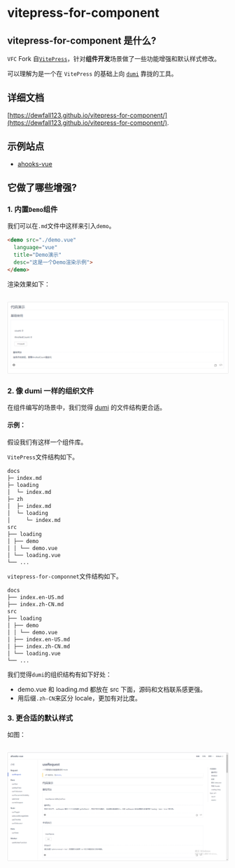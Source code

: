 # vitepress-for-component

## vitepress-for-component 是什么?

`VFC` Fork 自[`VitePress`](https://github.com/vuejs/vitepress)，针对**组件开发**场景做了一些功能增强和默认样式修改。

可以理解为是一个在 `VitePress` 的基础上向 [`dumi`](https://d.umijs.org/) 靠拢的工具。

## 详细文档

[https://dewfall123.github.io/vitepress-for-component/](https://dewfall123.github.io/vitepress-for-component/).

## 示例站点

- [ahooks-vue](https://dewfall123.github.io/ahooks-vue/zh/)

## 它做了哪些增强?

### 1. 内置`Demo`组件

我们可以在`.md`文件中这样来引入`demo`。

```md
<demo src="./demo.vue"
  language="vue"
  title="Demo演示"
  desc="这是一个Demo渲染示例">
</demo>
```

渲染效果如下：

<p align="center">
  <br>
  <img src="demo.png"
    alt="demo-example"
    title="demo-example"
    style="border: 1px solid rgba(0,0,0, 0.08); border-radius: 2px;" />
  <br>
</p>

### 2. 像 dumi 一样的组织文件

在组件编写的场景中，我们觉得 [dumi](https://d.umijs.org/zh-CN/guide) 的文件结构更合适。

#### 示例：

假设我们有这样一个组件库。

`VitePress`文件结构如下。

```
docs
├─ index.md
├─ loading
│  └─ index.md
├─ zh
│  ├─ index.md
│  └─ loading
│     └─ index.md
src
├── loading
│ ├── demo
│ │ └── demo.vue
│ └── loading.vue
└── ...
```

`vitepress-for-componnet`文件结构如下。

```
docs
├── index.en-US.md
├── index.zh-CN.md
src
├── loading
│ ├── demo
│ │ └── demo.vue
│ ├── index.en-US.md
│ ├── index.zh-CN.md
│ └── loading.vue
└── ...

```

我们觉得`dumi`的组织结构有如下好处：

- demo.vue 和 loading.md 都放在 src 下面，源码和文档联系感更强。
- 用后缀`.zh-CN`来区分 locale，更加有对比度。

### 3. 更合适的默认样式

如图：

<p align="center">
  <br>
  <img src="example.png"
    alt="example"
    title="example"
    style="border: 1px solid rgba(0,0,0, 0.08); border-radius: 2px;" />
  <br>
</p>
